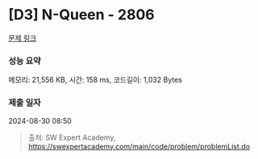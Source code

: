 # [D3] N-Queen - 2806 

[문제 링크](https://swexpertacademy.com/main/code/problem/problemDetail.do?contestProbId=AV7GKs06AU0DFAXB) 

### 성능 요약

메모리: 21,556 KB, 시간: 158 ms, 코드길이: 1,032 Bytes

### 제출 일자

2024-08-30 08:50



> 출처: SW Expert Academy, https://swexpertacademy.com/main/code/problem/problemList.do